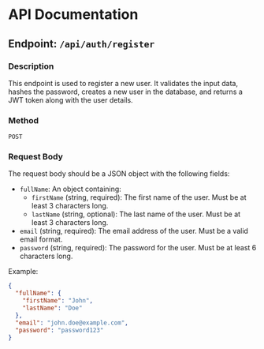 # API Documentation

## Endpoint: `/api/auth/register`

### Description
This endpoint is used to register a new user. It validates the input data, hashes the password, creates a new user in the database, and returns a JWT token along with the user details.

### Method
`POST`

### Request Body
The request body should be a JSON object with the following fields:
- `fullName`: An object containing:
  - `firstName` (string, required): The first name of the user. Must be at least 3 characters long.
  - `lastName` (string, optional): The last name of the user. Must be at least 3 characters long.
- `email` (string, required): The email address of the user. Must be a valid email format.
- `password` (string, required): The password for the user. Must be at least 6 characters long.

Example:
```json
{
  "fullName": {
    "firstName": "John",
    "lastName": "Doe"
  },
  "email": "john.doe@example.com",
  "password": "password123"
}